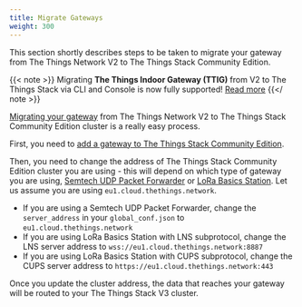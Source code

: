 ```yaml
---
title: Migrate Gateways
weight: 300
---
```


This section shortly describes steps to be taken to migrate your gateway from The Things Network V2 to The Things Stack Community Edition.

{{< note >}} Migrating **The Things Indoor Gateway (TTIG)** from V2 to The Things Stack via CLI and Console is now fully supported! [Read more](https://www.thethingsindustries.com/docs/gateways/thethingsindoorgateway/) {{</ note >}}

[Migrating your gateway](https://www.thethingsindustries.com/docs/getting-started/migrating/gateway-migration/) from The Things Network V2 to The Things Stack Community Edition cluster is a really easy process. 

First, you need to [add a gateway to The Things Stack Community Edition](https://www.thethingsindustries.com/docs/gateways/adding-gateways/).

Then, you need to change the address of The Things Stack Community Edition cluster you are using - this will depend on which type of gateway you are using, [Semtech UDP Packet Forwarder](https://www.thethingsindustries.com/docs/gateways/semtech-udp-packet-forwarder/) or [LoRa Basics Station](https://www.thethingsindustries.com/docs/gateways/lora-basics-station/). Let us assume you are using `eu1.cloud.thethings.network`.

- If you are using a Semtech UDP Packet Forwarder, change the `server_address` in your `global_conf.json` to `eu1.cloud.thethings.network`
- If you are using LoRa Basics Station with LNS subprotocol, change the LNS server address to `wss://eu1.cloud.thethings.network:8887` 
- If you are using LoRa Basics Station with CUPS subprotocol, change the CUPS server address to `https://eu1.cloud.thethings.network:443`

Once you update the cluster address, the data that reaches your gateway will be routed to your The Things Stack V3 cluster.
